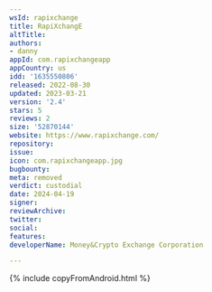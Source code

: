 ```yaml
---
wsId: rapixchange
title: RapiXchangE
altTitle: 
authors:
- danny
appId: com.rapixchangeapp
appCountry: us
idd: '1635550806'
released: 2022-08-30
updated: 2023-03-21
version: '2.4'
stars: 5
reviews: 2
size: '52870144'
website: https://www.rapixchange.com/
repository: 
issue: 
icon: com.rapixchangeapp.jpg
bugbounty: 
meta: removed
verdict: custodial
date: 2024-04-19
signer: 
reviewArchive: 
twitter: 
social: 
features: 
developerName: Money&Crypto Exchange Corporation

---
```


{% include copyFromAndroid.html %}
